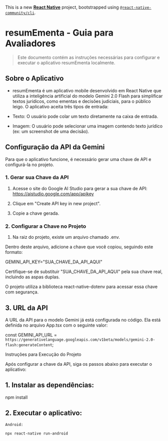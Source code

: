 This is a new [**React Native**](https://reactnative.dev) project, bootstrapped using [`@react-native-community/cli`](https://github.com/react-native-community/cli).

# resumEmenta - Guia para Avaliadores

> Este documento contém as instruções necessárias para configurar e executar o aplicativo resumEmenta localmente.

## Sobre o Aplicativo

* resumEmenta é um aplicativo mobile desenvolvido em React Native que utiliza a inteligência artificial do modelo Gemini 2.0 Flash para simplificar textos jurídicos, como ementas e decisões judiciais, para o público leigo. O aplicativo aceita três tipos de entrada:

* Texto: O usuário pode colar um texto diretamente na caixa de entrada.

* Imagem: O usuário pode selecionar uma imagem contendo texto jurídico (ex: um screenshot de uma decisão).

## Configuração da API da Gemini

Para que o aplicativo funcione, é necessário gerar uma chave de API e configurá-la no projeto.

### 1. Gerar sua Chave da API

1. Acesse o site do Google AI Studio para gerar a sua chave de API:
https://aistudio.google.com/app/apikey

2. Clique em "Create API key in new project".

3. Copie a chave gerada.

### 2. Configurar a Chave no Projeto

1. Na raiz do projeto, existe um arquivo chamado .env.

Dentro deste arquivo, adicione a chave que você copiou, seguindo este formato:

GEMINI_API_KEY="SUA_CHAVE_DA_API_AQUI"

Certifique-se de substituir "SUA_CHAVE_DA_API_AQUI" pela sua chave real, incluindo as aspas duplas.

O projeto utiliza a biblioteca react-native-dotenv para acessar essa chave com segurança.

## 3. URL da API

A URL da API para o modelo Gemini já está configurada no código. Ela está definida no arquivo App.tsx com o seguinte valor:

const GEMINI_API_URL = `https://generativelanguage.googleapis.com/v1beta/models/gemini-2.0-flash:generateContent`;

Instruções para Execução do Projeto

Após configurar a chave da API, siga os passos abaixo para executar o aplicativo:

## 1. Instalar as dependências:

npm install

## 2. Executar o aplicativo:
    
    Android:
    
    npx react-native run-android
